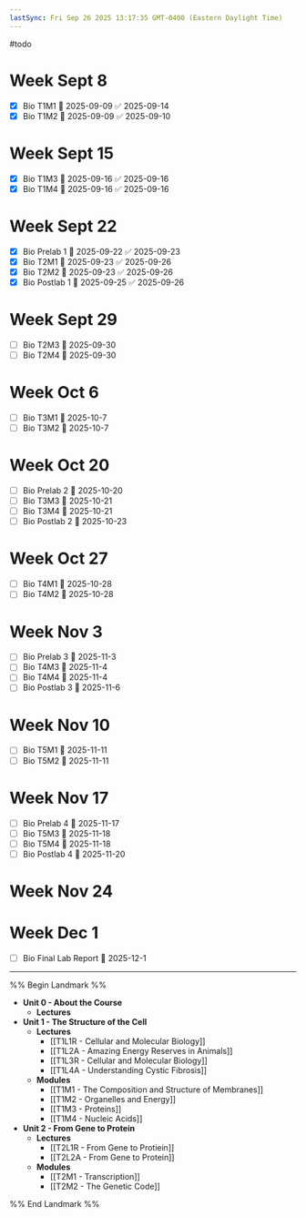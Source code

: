 ```yaml
---
lastSync: Fri Sep 26 2025 13:17:35 GMT-0400 (Eastern Daylight Time)
---
```

#todo
# Week Sept 8
- [x] Bio T1M1 📅 2025-09-09 ✅ 2025-09-14
- [x] Bio T1M2 📅 2025-09-09 ✅ 2025-09-10
# Week Sept 15
- [x] Bio T1M3 📅 2025-09-16 ✅ 2025-09-16
- [x] Bio T1M4 📅 2025-09-16 ✅ 2025-09-16
# Week Sept 22
- [x] Bio Prelab 1 📅 2025-09-22 ✅ 2025-09-23
- [x] Bio T2M1 📅 2025-09-23 ✅ 2025-09-26
- [x] Bio T2M2 📅 2025-09-23 ✅ 2025-09-26
- [x] Bio Postlab 1 📅 2025-09-25 ✅ 2025-09-26
# Week Sept 29
- [ ] Bio T2M3 📅 2025-09-30
- [ ] Bio T2M4 📅 2025-09-30
# Week Oct 6
- [ ] Bio T3M1 📅 2025-10-7
- [ ] Bio T3M2 📅 2025-10-7
# Week Oct 20
- [ ] Bio Prelab 2 📅 2025-10-20
- [ ] Bio T3M3 📅 2025-10-21
- [ ] Bio T3M4 📅 2025-10-21
- [ ] Bio Postlab 2 📅 2025-10-23
# Week Oct 27
- [ ] Bio T4M1 📅 2025-10-28
- [ ] Bio T4M2 📅 2025-10-28
# Week Nov 3
- [ ] Bio Prelab 3 📅 2025-11-3
- [ ] Bio T4M3 📅 2025-11-4
- [ ] Bio T4M4 📅 2025-11-4
- [ ] Bio Postlab 3 📅 2025-11-6
# Week Nov 10
- [ ] Bio T5M1 📅 2025-11-11
- [ ] Bio T5M2 📅 2025-11-11
# Week Nov 17
- [ ] Bio Prelab 4 📅 2025-11-17
- [ ] Bio T5M3 📅 2025-11-18
- [ ] Bio T5M4 📅 2025-11-18
- [ ] Bio Postlab 4 📅 2025-11-20
# Week Nov 24
# Week Dec 1
- [ ] Bio Final Lab Report 📅 2025-12-1
---
%% Begin Landmark %%
- **Unit 0 - About the Course**
	- **Lectures**
- **Unit 1 - The Structure of the Cell**
	- **Lectures**
		- [[T1L1R - Cellular and Molecular Biology]]
		- [[T1L2A - Amazing Energy Reserves in Animals]]
		- [[T1L3R - Cellular and Molecular Biology]]
		- [[T1L4A - Understanding Cystic Fibrosis]]
	- **Modules**
		- [[T1M1 - The Composition and Structure of Membranes]]
		- [[T1M2 - Organelles and Energy]]
		- [[T1M3 - Proteins]]
		- [[T1M4 - Nucleic Acids]]
- **Unit 2 - From Gene to Protein**
	- **Lectures**
		- [[T2L1R - From Gene to Protiein]]
		- [[T2L2A - From Gene to Protein]]
	- **Modules**
		- [[T2M1 - Transcription]]
		- [[T2M2 - The Genetic Code]]

%% End Landmark %%
